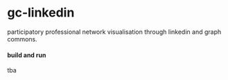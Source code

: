 # gc-linkedin

participatory professional network visualisation through linkedin and graph commons.

#### build and run
tba
